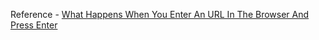 <!---
    #183
    Twitch

    Describe what happens when you type a URL into your browser and press Enter.
-->

Reference - [What Happens When You Enter An URL In The Browser And Press Enter](https://web.archive.org/web/20180219193143/https://medium.com/@maneesha.wijesinghe1/what-happens-when-you-type-an-url-in-the-browser-and-press-enter-bb0aa2449c1a)